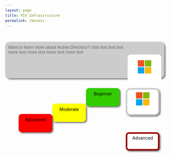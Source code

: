 ```yaml
---
layout: page
title: PIV Infrastructure
permalink: /boxes/
---
```

&nbsp;

<div style="float:left">
<div style="padding:10px; border-radius:15px; width:500px; height:100px; box-shadow:3px 3px 5px 0px; background-color:#CCC; color:#666666">
<div style="width:400px; float:left; font-family:Arial">
Want to learn more about Active Directory? Visit text text text more text more text more text more text
</div>
<div style="float:right; padding:15px; width:80px; height:80px; background-color:#FFF; color:#666; border-radius:10px;">
<div style="text-align:center"><img src="../img/microsoft.png"/>
</div>
</div>
</div>
</div>


<div style="float:right; padding:5px; text-align:center; border-radius:15px; border-style:solid; border-width:5px; border-color:#CCC; width:90px; height:70px; box-shadow:3px 3px 5px 0px; background-color:#FFF; color:#666666">
<img src="../img/microsoft.png"/>
</div>
<div style="float:right; padding:10px; margin-right:20px; border-radius:10px; width:90px; height:40px; box-shadow:3px 3px 5px 0px; text-align:center; background-color:#33CC00; color:#666666">
<div style="color:#000000">
Beginner
</div>
</div>

<br/>
<br/>
<br/>

<div style="float:right; padding:10px; border-radius:10px; width:90px; height:40px; box-shadow:3px 3px 5px 0px; text-align:center; background-color:#FFFF00; color:#666666">
<div style="color:#000000">
Moderate
</div>
</div>
<br/>
<br/>

<div style="float:right; padding:10px; border-radius:10px; width:90px; height:40px; box-shadow:3px 3px 5px 0px; text-align:center; background-color:#FF0000; color:#666666">
<div style="color:#000000">
Advanced
</div>
</div>

<br/>
<br/>

<div style="float:right; padding:5px; border-radius:10px; border-style:solid; border-width:5px; border-color:#990000; width:90px; height:40px; box-shadow:3px 3px 5px 0px; text-align:center; background-color:#FFF; color:#666666">
<div style="color:#000000">
Advanced
</div>
</div>

<br/>
<br/>

&nbsp;
&nbsp;